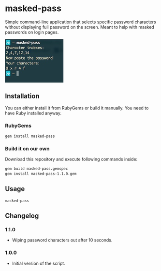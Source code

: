 # masked-pass

Simple command-line application that selects specific password characters without displaying full password on the screen. Meant to help with masked passwords on login pages.

![Screenshot](https://github.com/mmateja/masked-pass/blob/master/screenshot.jpg)


## Installation

You can either install it from RubyGems or build it manually. You need to have Ruby installed anyway.

### RubyGems

```bash
gem install masked-pass
```

### Build it on our own

Download this repository and execute following commands inside:
```bash
gem build masked-pass.gemspec
gem install masked-pass-1.1.0.gem
```


## Usage

```bash
masked-pass
```


## Changelog

### 1.1.0

* Wiping password characters out after 10 seconds.

### 1.0.0

* Initial version of the script.
